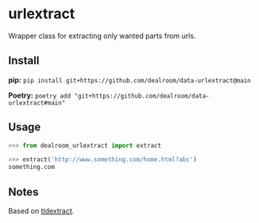 # urlextract
Wrapper class for extracting only wanted parts from urls.

## Install

**pip:**
`pip install git+https://github.com/dealroom/data-urlextract@main`

**Poetry:**
`poetry add "git+https://github.com/dealroom/data-urlextract#main"`

## Usage
```python
>>> from dealroom_urlextract import extract

>>> extract('http://www.something.com/home.html?abc')
something.com
```

## Notes

Based on [tldextract](https://github.com/john-kurkowski/tldextract).

